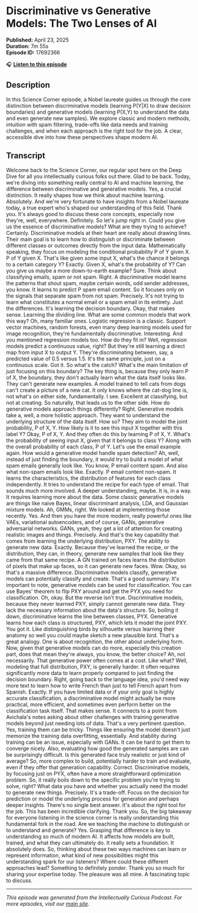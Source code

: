 # Discriminative vs Generative Models: The Two Lenses of AI

**Published:** April 23, 2025  
**Duration:** 7m 55s  
**Episode ID:** 17692366

🎧 **[Listen to this episode](https://intellectuallycurious.buzzsprout.com/2529712/episodes/17692366-discriminative-vs-generative-models-the-two-lenses-of-ai)**

## Description

In this Science Corner episode, a Nobel laureate guides us through the core distinction between discriminative models (learning P(Y|X) to draw decision boundaries) and generative models (learning P(X,Y) to understand the data and even generate new samples). We explore classic and modern methods, intuition with spam filtering, trade-offs like data needs and training challenges, and when each approach is the right tool for the job. A clear, accessible dive into how these perspectives shape modern AI.

## Transcript

Welcome back to the Science Corner, our regular spot here on the Deep Dive for all you intellectually curious folks out there. Glad to be back. Today, we're diving into something really central to AI and machine learning, the difference between discriminative and generative models. Yes, a crucial distinction. It really shapes how we think about machine learning. Absolutely. And we're very fortunate to have insights from a Nobel laureate today, a true expert who's shaped our understanding of this field. Thank you. It's always good to discuss these core concepts, especially now they're, well, everywhere. Definitely. So let's jump right in. Could you give us the essence of discriminative models? What are they trying to achieve? Certainly. Discriminative models at their heart are really about drawing lines. Their main goal is to learn how to distinguish or discriminate between different classes or outcomes directly from the input data. Mathematically speaking, they focus on modeling the conditional probability P of Y given X. P of Y given X. That's like given some input X, what's the chance it belongs to a certain category Y? Exactly. Given X, what's the probability of Y? Can you give us maybe a more down-to-earth example? Sure. Think about classifying emails, spam or not spam. Right. A discriminative model learns the patterns that shout spam, maybe certain words, odd sender addresses, you know. It learns to predict P spam email content. So it focuses only on the signals that separate spam from not spam. Precisely. It's not trying to learn what constitutes a normal email or a spam email in its entirety. Just the differences. It's learning the decision boundary. Okay, that makes sense. Learning the dividing line. What are some common models that work this way? Oh, many familiar ones. Logistic regression is a classic. Support vector machines, random forests, even many deep learning models used for image recognition, they're fundamentally discriminative. Interesting. And you mentioned regression models too. How do they fit in? Well, regression models predict a continuous value, right? But they're still learning a direct map from input X to output Y. They're discriminating between, say, a predicted value of 0.5 versus 1.5. It's the same principle, just on a continuous scale. Got it. So what's the catch? What's the main limitation of just focusing on this boundary? The key thing is, because they only learn P of X, the boundary, they don't actually learn what the data itself looks like. They can't generate new examples. A model trained to tell cats from dogs can't create a picture of a new cat. It only knows where the cat-dog line is, not what's on either side, fundamentally. I see. Excellent at classifying, but not at creating. So naturally, that leads us to the other side. How do generative models approach things differently? Right. Generative models take a, well, a more holistic approach. They want to understand the underlying structure of the data itself. How so? They aim to model the joint probability, P of X, Y. How likely is it to see this input X together with this label Y? Okay, P of X, Y. And they often do this by learning P of X, Y. What's the probability of seeing input X, given that it belongs to class Y? Along with the overall probability of each class, P of Y. Let's use the email example again. How would a generative model handle spam detection? Ah, well, instead of just finding the boundary, it would try to build a model of what spam emails generally look like. You know, P email content spam. And also what non-spam emails look like. Exactly. P email content non-spam. It learns the characteristics, the distribution of features for each class independently. It tries to understand the recipe for each type of email. That sounds much more involved. A deeper understanding, maybe. It is, in a way. It requires learning more about the data. Some classic generative models are things like naive Bayes, linear discriminant analysis, LDA, and Gaussian mixture models. Ah, GMMs, right. We looked at implementing those recently. Yes. And then you have the more modern, really powerful ones like VAEs, variational autoencoders, and of course, GANs, generative adversarial networks. GANs, yeah, they get a lot of attention for creating realistic images and things. Precisely. And that's the key capability that comes from learning the underlying distribution, PXY. The ability to generate new data. Exactly. Because they've learned the recipe, or the distribution, they can, in theory, generate new samples that look like they came from that same recipe. A GN trained on faces learns the distribution of pixels that make up faces, so it can generate new faces. Wow. Okay, so that's a massive difference. Discriminative models classify, generative models can potentially classify and create. That's a good summary. It's important to note, generative models can be used for classification. You can use Bayes' theorem to flip PXY around and get the PYX you need for classification. Oh, okay. But the reverse isn't true. Discriminative models, because they never learned PXY, simply cannot generate new data. They lack the necessary information about the data's structure. So, boiling it down, discriminative learns the line between classes, PYX. Generative learns how each class is structured, PXY, which lets it model the joint PXY. You got it. Like distinguishing birds by silhouette versus learning their anatomy so well you could maybe sketch a new plausible bird. That's a great analogy. One is about recognition, the other about underlying form. Now, given that generative models can do more, especially this creation part, does that mean they're always, you know, the better choice? Ah, not necessarily. That generative power often comes at a cost. Like what? Well, modeling that full distribution, PXY, is generally harder. It often requires significantly more data to learn properly compared to just finding the decision boundary. Right, going back to the language idea, you'd need way more text to learn how to write French than just to tell French apart from Spanish. Exactly. If you have limited data or if your only goal is highly accurate classification, a discriminative model might actually be more practical, more efficient, and sometimes even perform better on the classification task itself. That makes sense. It connects to a point from Avichala's notes asking about other challenges with training generative models beyond just needing lots of data. That's a very pertinent question. Yes, training them can be tricky. Things like ensuring the model doesn't just memorize the training data overfitting, essentially. And stability during training can be an issue, especially with GANs. It can be hard to get them to converge nicely. Also, evaluating how good the generated samples are can be surprisingly difficult. Is this generated face truly realistic or just kind of average? So, more complex to build, potentially harder to train and evaluate, even if they offer that generation capability. Correct. Discriminative models, by focusing just on PYX, often have a more straightforward optimization problem. So, it really boils down to the specific problem you're trying to solve, right? What data you have and whether you actually need the model to generate new things. Precisely. It's a trade-off. Focus on the decision for prediction or model the underlying process for generation and perhaps deeper insights. There's no single best answer. It's about the right tool for the job. This has been incredible clarifying. Thank you. So, the big takeaway for everyone listening in the science corner is really understanding this fundamental fork in the road. Are we teaching the machine to distinguish or to understand and generate? Yes. Grasping that difference is key to understanding so much of modern AI. It affects how models are built, trained, and what they can ultimately do. It really sets a foundation. It absolutely does. So, thinking about these two ways machines can learn or represent information, what kind of new possibilities might this understanding spark for our listeners? Where could these different approaches lead? Something to definitely ponder. Thank you so much for sharing your expertise today. The pleasure was all mine. A fascinating topic to discuss.

---
*This episode was generated from the Intellectually Curious Podcast. For more episodes, visit our [main site](https://intellectuallycurious.buzzsprout.com).*
